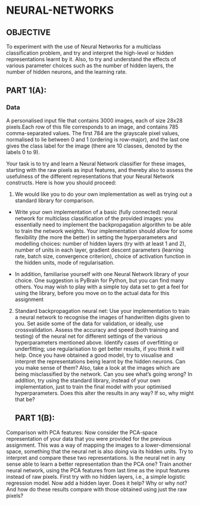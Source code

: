 # NEURAL-NETWORKS
## OBJECTIVE
To experiment with the use of Neural Networks for a multiclass classification problem, and try and interpret the high-level or hidden representations learnt by it. Also, to try and understand the effects of various parameter
choices such as the number of hidden layers, the number of hidden neurons, and the learning rate.

## PART 1(A):

### Data
A personalised input file that contains 3000 images, each of size 28x28 pixels.Each row of this file corresponds to an image, and contains 785 comma-separated values. The first 784 are the grayscale pixel values, normalised to lie between 0 and 1 (ordering is row-major), and the last one gives the class label for the image (there are 10 classes, denoted by the labels 0 to 9).

Your task is to try and learn a Neural Network classifier for these images, starting with the raw pixels as input features, and thereby also to assess the usefulness of the different representations that your Neural Network
constructs. Here is how you should proceed:

1. We would like you to do your own implementation as well as trying out a standard library for comparison.
  * Write your own implementation of a basic (fully connected) neural network for multiclass classification of the provided images: you essentially need to implement the backpropagation algorithm to be able
    to train the network weights. Your implementation should allow for some flexibility (the more the better) in setting the hyperparameters and modelling choices: number of hidden layers (try with at least 1
    and 2), number of units in each layer, gradient descent parameters (learning rate, batch size, convergence criterion), choice of activation function in the hidden units, mode of regularisation.

  * In addition, familiarise yourself with one Neural Network library of your choice. One suggestion is PyBrain for Python, but you can find many others. You may wish to play with a simple toy data set to get
    a feel for using the library, before you move on to the actual data for this assignment
    
2. Standard backpropagation neural net: Use your implementation to train a neural network to recognise the images of handwritten digits given to you. Set aside some of the data for validation, or ideally, use crossvalidation.
   Assess the accuracy and speed (both training and testing) of the neural net for different settings of the various hyperparameters mentioned above. Identify cases of overfitting or underfitting; use regularisation
   to get better results, if you think it will help. Once you have obtained a good model, try to visualise and interpret the representations being learnt by the hidden neurons. Can you make sense of
   them? Also, take a look at the images which are being misclassified by the network. Can you see what’s going wrong? In addition, try using the standard library, instead of your own implementation, just to train
   the final model with your optimised hyperparameters. Does this alter the results in any way? If so, why might that be?    
   
   
   ## PART 1(B):
   
Comparison with PCA features: Now consider the PCA-space representation of your data that you were provided for the previous assignment. This was a way of mapping the images to a lower-dimensional space, something
that the neural net is also doing via its hidden units. Try to interpret and compare these two representations. Is the neural net in any sense able to learn a better representation than the PCA one? Train another neural network,
using the PCA features from last time as the input features instead of raw pixels. First try with no hidden layers, i.e., a simple logistic regression model. Now add a hidden layer. Does it help? Why or why not? And how do
these results compare with those obtained using just the raw pixels?
